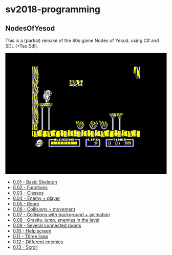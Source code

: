 # sv2018-programming

## NodesOfYesod 

This is a (partial) remake of the 80s game Nodes of Yesod. using C# and
SDL (+Tao.Sdl).

![](nodes_original.png)

* [0.01 - Basic Skeleton](nodes001.md)
* [0.02 - Functions](nodes002.md)
* [0.03 - Classes](nodes003.md)
* [0.04 - Enemy + player](nodes004.md)
* [0.05 - Room](nodes005.md)
* [0.06 - Collisions + movement](nodes006.md)
* [0.07 - Collisions with background + animation](nodes007.md)
* [0.08 - Gravity, jump, enemies in the level](nodes008.md)
* [0.09 - Several connected rooms](nodes009.md)
* [0.10 - Help screen](nodes010.md)
* [0.11 - Three lives](nodes011.md)
* [0.12 - Different enemies](nodes012.md)
* [0.13 - Scroll](nodes013.md)
